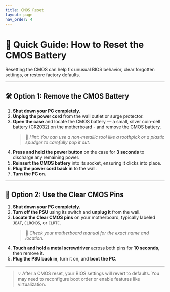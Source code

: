```yaml
---
title: CMOS Reset
layout: page
nav_order: 4
---
```



# 🔁 Quick Guide: How to Reset the CMOS Battery

Resetting the CMOS can help fix unusual BIOS behavior, clear forgotten settings, or restore factory defaults.

---

## 🛠️ Option 1: Remove the CMOS Battery

1. **Shut down your PC completely.**
2. **Unplug the power cord** from the wall outlet or surge protector.
3. **Open the case** and locate the CMOS battery — a small, silver coin-cell battery (CR2032) on the motherboard - and remove the CMOS battery. 
   > 🔧 *Hint: You can use a non-metallic tool like a toothpick or a plastic spudger to carefully pop it out.*
4. **Press and hold the power button** on the case for **3 seconds** to discharge any remaining power.
5. **Reinsert the CMOS battery** into its socket, ensuring it clicks into place.
6. **Plug the power cord back in** to the wall.
7. **Turn the PC on.**

---

## 🔧 Option 2: Use the Clear CMOS Pins

1. **Shut down your PC completely.**
2. **Turn off the PSU** using its switch and **unplug it** from the wall.
3. **Locate the Clear CMOS pins** on your motherboard, typically labeled `JBAT`, `CLRCMOS`, or `CLRTC`.  
   > 📘 *Check your motherboard manual for the exact name and location.*
4. **Touch and hold a metal screwdriver** across both pins for **10 seconds**, then remove it.
5. **Plug the PSU back in**, turn it on, and **boot the PC**.

---

> 💡 After a CMOS reset, your BIOS settings will revert to defaults. You may need to reconfigure boot order or enable features like virtualization.
